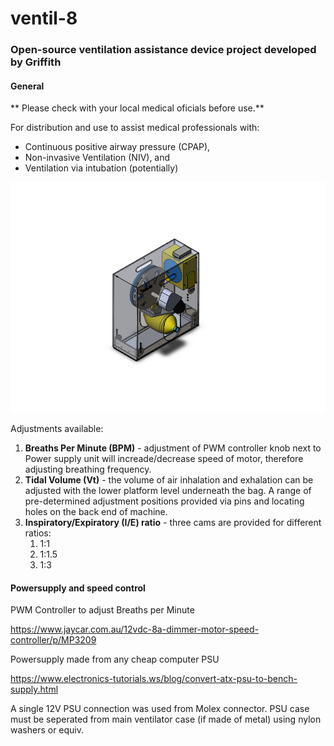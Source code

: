 # ventil-8

### Open-source ventilation assistance device project developed by Griffith 

#### General

** Please check with your local medical oficials before use.**

For distribution and use to assist medical professionals with:

* Continuous positive airway pressure (CPAP), 
* Non-invasive Ventilation (NIV), and 
* Ventilation via intubation (potentially) 

![GitHub Logo](/images/cad1.PNG)

Adjustments available:

1. **Breaths Per Minute (BPM)** - adjustment of PWM controller knob next to Power supply unit will increade/decrease speed of motor, therefore adjusting breathing frequency.
1. **Tidal Volume (Vt)** - the volume of air inhalation and exhalation can be adjusted with the lower platform level underneath the bag. A range of pre-determined adjustment positions provided via pins and locating holes on the back end of machine.
1. **Inspiratory/Expiratory (I/E) ratio** - three cams are provided for different ratios:
    1. 1:1
    1. 1:1.5
    1. 1:3



#### Powersupply and speed control 

PWM Controller to adjust Breaths per Minute

https://www.jaycar.com.au/12vdc-8a-dimmer-motor-speed-controller/p/MP3209

Powersupply made from any cheap computer PSU

https://www.electronics-tutorials.ws/blog/convert-atx-psu-to-bench-supply.html

A single 12V PSU connection was used from Molex connector. PSU case must be seperated from main ventilator case (if made of metal)
using nylon washers or equiv.
